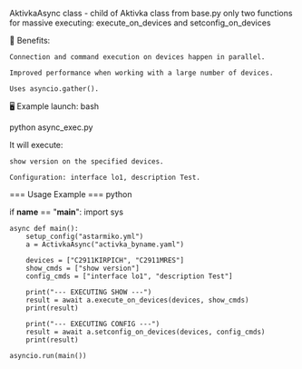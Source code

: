 AktivkaAsync class - child of Aktivka class from base.py
only two functions for massive executing: execute_on_devices and setconfig_on_devices

🚀 Benefits:

    Connection and command execution on devices happen in parallel.

    Improved performance when working with a large number of devices.

    Uses asyncio.gather().

🖥️ Example launch:
bash

python async_exec.py

It will execute:

    show version on the specified devices.

    Configuration: interface lo1, description Test.

=== Usage Example ===
python

if __name__ == "__main__":
    import sys

    async def main():
        setup_config("astarmiko.yml")
        a = ActivkaAsync("activka_byname.yaml")

        devices = ["C2911KIRPICH", "C2911MRES"]
        show_cmds = ["show version"]
        config_cmds = ["interface lo1", "description Test"]

        print("--- EXECUTING SHOW ---")
        result = await a.execute_on_devices(devices, show_cmds)
        print(result)

        print("--- EXECUTING CONFIG ---")
        result = await a.setconfig_on_devices(devices, config_cmds)
        print(result)

    asyncio.run(main())
